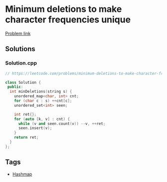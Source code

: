 # Minimum deletions to make character frequencies unique

[Problem link](https://leetcode.com/problems/minimum-deletions-to-make-character-frequencies-unique)

## Solutions


### Solution.cpp
```cpp
// https://leetcode.com/problems/minimum-deletions-to-make-character-frequencies-unique

class Solution {
 public:
  int minDeletions(string s) {
    unordered_map<char, int> cnt;
    for (char c : s) ++cnt[c];
    unordered_set<int> seen;

    int ret{};
    for (auto [k, v] : cnt) {
      while (v and seen.count(v)) --v, ++ret;
      seen.insert(v);
    }
    return ret;
  }
};
```
## Tags

* [Hashmap](/README.md#Hashmap)
